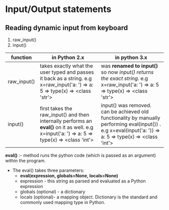 # Input/Output statements

## Reading dynamic input from keyboard
1. raw_input()
2. input()

| **function** | **in Python 2.x** | **in python 3.x** |                                                                                      
| ------------ | ----------------- | ----------------- |                                                                                          
| raw_input()  | takes exactly what the user typed and passes it back as a string. e.g x=raw_input('a: ') => a: 5 => type(x) => <class 'str'> | was **renamed to input()** so now *input() returns the exact string*. e.g x=raw_input('a: ') => a: 5 => type(x) => <class 'str'>|
| input()      | first takes the raw_input() and then internally performs an **eval()** on it as well. e.g x=input('a: ') => a: 5 => type(x) => <class 'int'> | input() was removed. can be achieved old functionality by manually performing eval(input()) . e.g x=eval(input('a: ')) => a: 5 => type(x) => <class 'int'> |    

**eval()** :- method runs the python code (which is passed as an argument) within the program.
- The eval() takes three parameters:
    - **eval(expression, globals=None, locals=None)**
    - expression - this string as parsed and evaluated as a Python expression
    - globals (optional) - a dictionary
    - locals (optional)- a mapping object. Dictionary is the standard and commonly used mapping type in Python.
